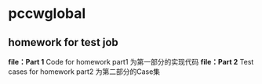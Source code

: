 # pccwglobal
homework for test job
--------------------
**file：Part 1**
Code for homework part1
为第一部分的实现代码
**file：Part 2**
Test cases for homework part2
为第二部分的Case集